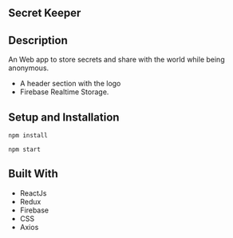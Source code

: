 ## Secret Keeper
<div align="center">

</div>

## Description

An Web app to store secrets and share with the world while being anonymous.

- A header section with the logo
- Firebase Realtime Storage.


## Setup and Installation

```
npm install
```   

```
npm start
```   

## Built With

- ReactJs
- Redux
- Firebase
- CSS
- Axios
